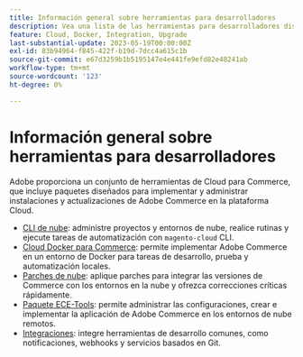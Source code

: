 ```yaml
---
title: Información general sobre herramientas para desarrolladores
description: Vea una lista de las herramientas para desarrolladores disponibles para usar con Adobe Commerce en la infraestructura en la nube.
feature: Cloud, Docker, Integration, Upgrade
last-substantial-update: 2023-05-19T00:00:00Z
exl-id: 83b94964-f845-422f-b19d-7dcc4a615c1b
source-git-commit: e67d3259b1b5195147e4e441fe9efd82e48241ab
workflow-type: tm+mt
source-wordcount: '123'
ht-degree: 0%

---
```


# Información general sobre herramientas para desarrolladores

Adobe proporciona un conjunto de herramientas de Cloud para Commerce, que incluye paquetes diseñados para implementar y administrar instalaciones y actualizaciones de Adobe Commerce en la plataforma Cloud.

- [CLI de nube](cloud-cli-overview.md): administre proyectos y entornos de nube, realice rutinas y ejecute tareas de automatización con `magento-cloud` CLI.
- [Cloud Docker para Commerce](cloud-docker.md): permite implementar Adobe Commerce en un entorno de Docker para tareas de desarrollo, prueba y automatización locales.
- [Parches de nube](../development/apply-patches.md): aplique parches para integrar las versiones de Commerce con los entornos en la nube y ofrezca correcciones críticas rápidamente.
- [Paquete ECE-Tools](package-overview.md): permite administrar las configuraciones, crear e implementar la aplicación de Adobe Commerce en los entornos de nube remotos.
- [Integraciones](../integrations/overview.md): integre herramientas de desarrollo comunes, como notificaciones, webhooks y servicios basados en Git.
